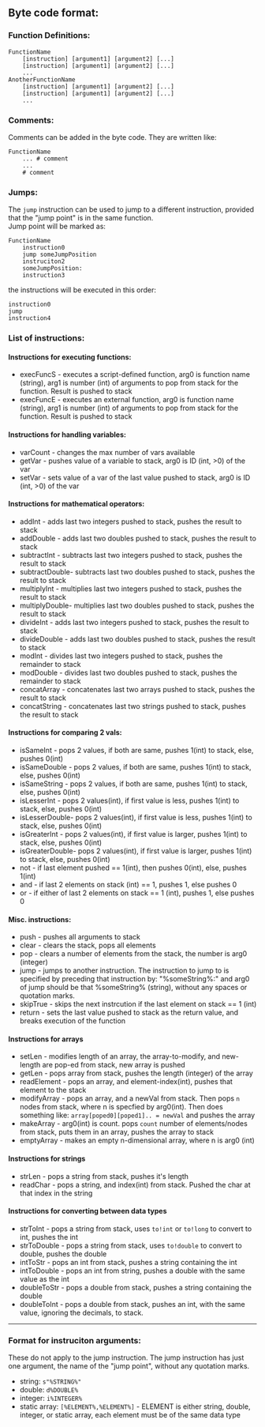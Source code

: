 ## Byte code format:  
### Function Definitions:  
```
FunctionName
	[instruction] [argument1] [argument2] [...]
	[instruction] [argument1] [argument2] [...]
	...
AnotherFunctionName
	[instruction] [argument1] [argument2] [...]
	[instruction] [argument1] [argument2] [...]
	...
```
  
### Comments:
Comments can be added in the byte code. They are written like:  
```
FunctionName
	... # comment
	...
	# comment
```
  
### Jumps:
The `jump` instruction can be used to jump to a different instruction, provided that the "jump point" is in the same function.  
Jump point will be marked as:  
```
FunctionName
	instruction0
	jump someJumpPosition
	instruciton2
	someJumpPosition:
	instruction3
```  
the instructions will be executed in this order:  
```
instruction0
jump
instruction4
```
  
### List of instructions:
#### Instructions for executing functions:
* execFuncS 	- executes a script-defined function, arg0 is function name (string), arg1 is number (int) of arguments to pop from stack for the function. 
Result is pushed to stack
* execFuncE		- executes an external function, arg0 is function name (string), arg1 is number (int) of arguments to pop from stack for the function. 
Result is pushed to stack

#### Instructions for handling variables:
* varCount		- changes the max number of vars available
* getVar		- pushes value of a variable to stack, arg0 is ID (int, >0) of the var
* setVar		- sets value of a var of the last value pushed to stack, arg0 is ID (int, >0) of the var

#### Instructions for mathematical operators:
* addInt		- adds last two integers pushed to stack, pushes the result to stack
* addDouble		- adds last two doubles pushed to stack, pushes the result to stack
* subtractInt	- subtracts last two integers pushed to stack, pushes the result to stack
* subtractDouble- subtracts last two doubles pushed to stack, pushes the result to stack
* multiplyInt	- multiplies last two integers pushed to stack, pushes the result to stack
* multiplyDouble- multiplies last two doubles pushed to stack, pushes the result to stack
* divideInt		- adds last two integers pushed to stack, pushes the result to stack
* divideDouble	- adds last two doubles pushed to stack, pushes the result to stack
* modInt		- divides last two integers pushed to stack, pushes the remainder to stack
* modDouble		- divides last two doubles pushed to stack, pushes the remainder to stack
* concatArray	- concatenates last two arrays pushed to stack, pushes the result to stack
* concatString	- concatenates last two strings pushed to stack, pushes the result to stack

#### Instructions for comparing 2 vals:
* isSameInt		- pops 2 values, if both are same, pushes 1(int) to stack, else, pushes 0(int)
* isSameDouble	- pops 2 values, if both are same, pushes 1(int) to stack, else, pushes 0(int)
* isSameString	- pops 2 values, if both are same, pushes 1(int) to stack, else, pushes 0(int)
* isLesserInt	- pops 2 values(int), if first value is less, pushes 1(int) to stack, else, pushes 0(int)
* isLesserDouble- pops 2 values(int), if first value is less, pushes 1(int) to stack, else, pushes 0(int)
* isGreaterInt	- pops 2 values(int), if first value is larger, pushes 1(int) to stack, else, pushes 0(int)
* isGreaterDouble- pops 2 values(int), if first value is larger, pushes 1(int) to stack, else, pushes 0(int)
* not			- if last element pushed == 1(int), then pushes 0(int), else, pushes 1(int)
* and			- if last 2 elements on stack (int) == 1, pushes 1, else pushes 0
* or			- if either of last 2 elements on stack == 1 (int), pushes 1, else pushes 0

#### Misc. instructions:
* push 			- pushes all arguments to stack
* clear 		- clears the stack, pops all elements
* pop			- clears a number of elements from the stack, the number is arg0 (integer)
* jump			- jumps to another instruction. The instruction to jump to is specified by preceding that instruction by: "%someString%:" 
and arg0 of jump should be that %someString% (string), without any spaces or quotation marks.
* skipTrue		- skips the next instrcution if the last element on stack == 1 (int)
* return 		- sets the last value pushed to stack as the return value, and breaks execution of the function

#### Instructions for arrays
* setLen		- modifies length of an array, the array-to-modify, and new-length are pop-ed from stack, new array is pushed
* getLen		- pops array from stack, pushes the length (integer) of the array
* readElement	- pops an array, and element-index(int), pushes that element to the stack
* modifyArray	- pops an array, and a newVal from stack. Then pops `n` nodes from stack, where n is specfied by arg0(int). 
Then does something like: `array[poped0][poped1].. = newVal` and pushes the array
* makeArray		- arg0(int) is count. pops `count` number of elements/nodes from stack, puts them in an array, pushes the array to stack
* emptyArray	- makes an empty n-dimensional array, where n is arg0 (int)

#### Instructions for strings
* strLen		- pops a string from stack, pushes it's length
* readChar		- pops a string, and index(int) from stack. Pushed the char at that index in the string

#### Instructions for converting between data types
* strToInt		- pops a string from stack, uses `to!int` or `to!long` to convert to int, pushes the int
* strToDouble	- pops a string from stack, uses `to!double` to convert to double, pushes the double
* intToStr		- pops an int from stack, pushes a string containing the int
* intToDouble	- pops an int from string, pushes a double with the same value as the int
* doubleToStr	- pops a double from stack, pushes a string containing the double
* doubleToInt	- pops a double from stack, pushes an int, with the same value, ignoring the decimals, to stack.

---

### Format for instruciton arguments: 
These do not apply to the jump instruction. The jump instruction has just one argument, the name of the "jump point", without any quotation marks.
* string:		`s"%STRING%"`
* double:		`d%DOUBLE%`
* integer:		`i%INTEGER%`
* static array:	`[%ELEMENT%,%ELEMENT%]` - ELEMENT is either string, double, integer, or static array, each element must be of the same data type
